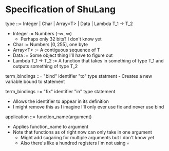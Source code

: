 # Specification of ShuLang

type ::= Integer | Char | Array\<T\> | Data | Lambda T_1 -> T_2
- Integer := Numbers (-$\infty$, $\infty$)
    - Perhaps only 32 bits? I don't know yet
- Char := Numbers $[0,255]$, one byte
- Array\<T\> := A contiguous sequence of T
- Data := Some object thing I'll have to figure out
- Lambda T_1 -> T_2 := A function that takes in something of type T_1 and outputs something of type T_2

term_bindings ::= "bind" identifier "to" type statment
    - Creates a new variable bound to statement

term_bindings ::= "fix" identifier "in" type statement
- Allows the identifier to appear in its definition
- I might remove this as I imagine I'll only ever use fix and never use bind

application ::= function_name(argument)
- Applies function_name to argument
- Note that functions as of right now can only take in one argument
    - Might add sugaring for multiple arguments but I don't know yet
    - Also there's like a hundred registers I'm not using :skull:

